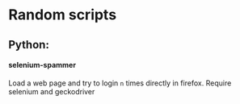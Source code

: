# Random scripts

## Python:

#### selenium-spammer 

Load a web page and try to login `n` times directly in firefox. Require selenium and geckodriver
